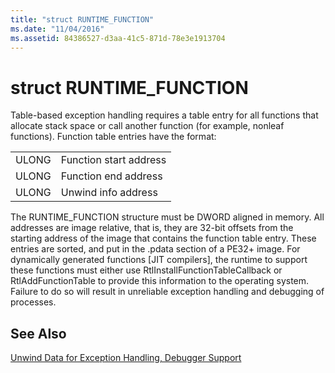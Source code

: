 ```yaml
---
title: "struct RUNTIME_FUNCTION"
ms.date: "11/04/2016"
ms.assetid: 84386527-d3aa-41c5-871d-78e3e1913704
---
```

# struct RUNTIME_FUNCTION

Table-based exception handling requires a table entry for all functions that allocate stack space or call another function (for example, nonleaf functions). Function table entries have the format:

|||
|-|-|
|ULONG|Function start address|
|ULONG|Function end address|
|ULONG|Unwind info address|

The RUNTIME_FUNCTION structure must be DWORD aligned in memory. All addresses are image relative, that is, they are 32-bit offsets from the starting address of the image that contains the function table entry. These entries are sorted, and put in the .pdata section of a PE32+ image. For dynamically generated functions [JIT compilers], the runtime to support these functions must either use RtlInstallFunctionTableCallback or RtlAddFunctionTable to provide this information to the operating system. Failure to do so will result in unreliable exception handling and debugging of processes.

## See Also

[Unwind Data for Exception Handling, Debugger Support](../build/unwind-data-for-exception-handling-debugger-support.md)